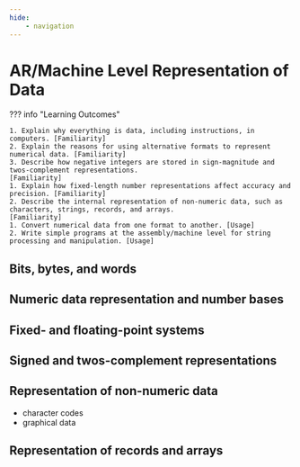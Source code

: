 ```yaml
---
hide:
    - navigation
---
```

# AR/Machine Level Representation of Data

??? info "Learning Outcomes"

    1. Explain why everything is data, including instructions, in computers. [Familiarity]
    2. Explain the reasons for using alternative formats to represent numerical data. [Familiarity]
    3. Describe how negative integers are stored in sign-magnitude and twos-complement representations.
    [Familiarity]
    1. Explain how fixed-length number representations affect accuracy and precision. [Familiarity]
    2. Describe the internal representation of non-numeric data, such as characters, strings, records, and arrays.
    [Familiarity]
    1. Convert numerical data from one format to another. [Usage]
    2. Write simple programs at the assembly/machine level for string processing and manipulation. [Usage]

## Bits, bytes, and words

## Numeric data representation and number bases

## Fixed- and floating-point systems

## Signed and twos-complement representations

## Representation of non-numeric data 

- character codes
- graphical data
  
## Representation of records and arrays